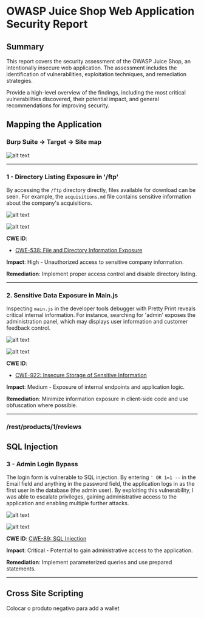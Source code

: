 # OWASP Juice Shop Web Application Security Report

## Summary

This report covers the security assessment of the OWASP Juice Shop, an intentionally insecure web application. The assessment includes the identification of vulnerabilities, exploitation techniques, and remediation strategies. 

Provide a high-level overview of the findings, including the most critical vulnerabilities discovered, their potential impact, and general recommendations for improving security.


## Mapping the Application

### Burp Suite -> Target -> Site map

![alt text](img/mapping-burp.png)

---

### 1 - Directory Listing Exposure in '/ftp'

By accessing the `/ftp` directory directly, files available for download can be seen. For example, the `acquisitions.md` file contains sensitive information about the company's acquisitions.

![alt text](img/mapping-ftp.png)

![alt text](img/mapping-acquisitions.png)

**CWE ID**:
- [CWE-538: File and Directory Information Exposure](https://cwe.mitre.org/data/definitions/538.html)

**Impact**: High - Unauthorized access to sensitive company information.

**Remediation**: Implement proper access control and disable directory listing.

---

### 2. Sensitive Data Exposure in Main.js

Inspecting `main.js` in the developer tools debugger with Pretty Print reveals critical internal information. For instance, searching for 'admin' exposes the administration panel, which may displays user information and customer feedback control.

![alt text](img/mapping-mainjs.png)

![alt text](img/mapping-admin-panel.png)

**CWE ID**:
- [CWE-922: Insecure Storage of Sensitive Information](https://cwe.mitre.org/data/definitions/922.html)

**Impact**: Medium - Exposure of internal endpoints and application logic.

**Remediation**: Minimize information exposure in client-side code and use obfuscation where possible.

---

### /rest/products/1/reviews

## SQL Injection

### 3 - Admin Login Bypass

The login form is vulnerable to SQL injection. By entering `' OR 1=1 --` in the Email field and anything in the password field, the application logs in as the first user in the database (the admin user). By exploiting this vulnerability, I was able to escalate privileges, gaining administrative access to the application and enabling multiple further attacks.

![alt text](img/sqlinjection-admin-login.png)

![alt text](img/sqlinjection-admin-login2.png)


**CWE ID**: [CWE-89: SQL Injection](https://cwe.mitre.org/data/definitions/89.html)


**Impact**: Critical - Potential to gain administrative access to the application.

**Remediation**: Implement parameterized queries and use prepared statements.

---


## Cross Site Scripting

Colocar o produto negativo para add a wallet
